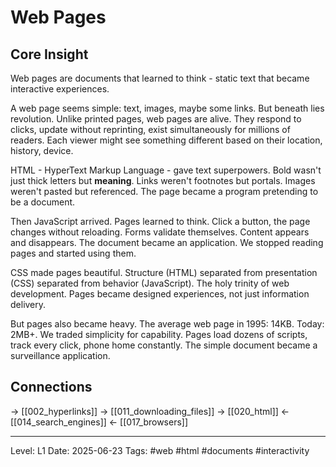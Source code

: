 # Web Pages

## Core Insight
Web pages are documents that learned to think - static text that became interactive experiences.

A web page seems simple: text, images, maybe some links. But beneath lies revolution. Unlike printed pages, web pages are alive. They respond to clicks, update without reprinting, exist simultaneously for millions of readers. Each viewer might see something different based on their location, history, device.

HTML - HyperText Markup Language - gave text superpowers. Bold wasn't just thick letters but <b>meaning</b>. Links weren't footnotes but portals. Images weren't pasted but referenced. The page became a program pretending to be a document.

Then JavaScript arrived. Pages learned to think. Click a button, the page changes without reloading. Forms validate themselves. Content appears and disappears. The document became an application. We stopped reading pages and started using them.

CSS made pages beautiful. Structure (HTML) separated from presentation (CSS) separated from behavior (JavaScript). The holy trinity of web development. Pages became designed experiences, not just information delivery.

But pages also became heavy. The average web page in 1995: 14KB. Today: 2MB+. We traded simplicity for capability. Pages load dozens of scripts, track every click, phone home constantly. The simple document became a surveillance application.

## Connections
→ [[002_hyperlinks]]
→ [[011_downloading_files]]
→ [[020_html]]
← [[014_search_engines]]
← [[017_browsers]]

---
Level: L1
Date: 2025-06-23
Tags: #web #html #documents #interactivity